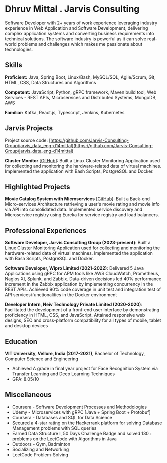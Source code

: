# Dhruv Mittal . Jarvis Consulting

Software Developer with 2+ years of work experience leveraging industry experience in Web Application and Software Development, delivering complex application systems and converting business requirements into technical solutions. The software industry is powerful as it can solve real-world problems and challenges which makes me passionate about technologies.

## Skills

**Proficient:** Java, Spring Boot, Linux/Bash, MySQL/SQL, Agile/Scrum, Git, HTML, CSS, Data Structures and Algorithms

**Competent:** JavaScript, Python, gRPC framework, Maven build tool, Web Services - REST APIs, Microservices and Distributed Systems, MongoDB, AWS

**Familiar:** Kafka, React.js, Typescript, Jenkins, Kubernetes

## Jarvis Projects

Project source code: [https://github.com/Jarvis-Consulting-Group/jarvis_data_eng-d14mittal](https://github.com/Jarvis-Consulting-Group/jarvis_data_eng-d14mittal)


**Cluster Monitor** [[GitHub](https://github.com/Jarvis-Consulting-Group/jarvis_data_eng-d14mittal/tree/master/linux_sql)]: Built a Linux Cluster Monitoring Application used for collecting and monitoring the hardware-related data of virtual machines. Implemented the application with Bash Scripts, PostgreSQL and Docker.


## Highlighted Projects
**Movie Catalog System with Microservices** [[GitHub](https://github.com/d14mittal/Movie-Ratings-Microservice-Application)]: Built a Back-end Micro-services Architecture retrieving a user's movie rating and movie info via API into consolidated data. Implemented service discovery and Microservice registry using Eureka for service registry and load balancers.


## Professional Experiences

**Software Developer, Jarvis Consulting Group (2023-present)**: Built a Linux Cluster Monitoring Application used for collecting and monitoring the hardware-related data of virtual machines. Implemented the application with Bash Scripts, PostgreSQL and Docker.

**Software Developer, Wipro Limited (2021-2022)**: Delivered 5 Java Applications using gRPC for APM tools like AWS CloudWatch, Prometheus, Nagios XI, Splunk, and Zabbix. Data-driven decisions led 40% performance increment in the Zabbix application by implementing concurrency in the REST APIs. Achieved 90% code coverage in unit test and integration test of API services/functionalities in the Docker environment

**Developer Intern, Neiv Technology Private Limited  (2020-2020)**: Facilitated the development of a front-end user interface by demonstrating proficiency in HTML, CSS, and JavaScript. Attained responsive web designs, SEO and cross-platform compatibility for all types of mobile, tablet and desktop devices


## Education
**VIT University, Vellore, India (2017-2021)**, Bachelor of Technology, Computer Science and Engineering
- Achieved A grade in final year project for Face Recognition System via Transfer Learning and Deep Learning Techniques
- GPA: 8.05/10


## Miscellaneous
- Coursera - Software Development Processes and Methodologies
- Udemy - Microservices with gRPC [Java + Spring Boot + Protobuf]
- Coursera - Databases and SQL for Data Science
- Secured a 4-star rating on the Hackerrank platform for solving Database Management problems with SQL queries
- Earned Data Structure I, 50 Days Challenge Badge and solved 130+ problems on the LeetCode with Algorithms in Java
- Outdoors - Gym, Badminton
- Socializing and Networking
- LeetCode Problem-Solving